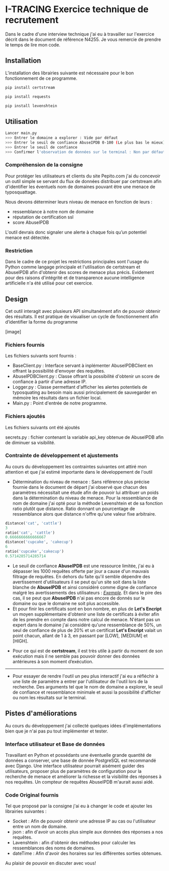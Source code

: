 # I-TRACING Exercice technique de recrutement

Dans le cadre d'une interview technique j'ai eu à travailler sur l'exercice décrit dans le document de référence N4255. Je vous remercie de prendre le temps de lire mon code.

## Installation

L’installation des librairies suivante est nécessaire pour le bon fonctionnement de ce programme.

```bash
pip install certstream
```

```bash
pip install requests
```

```bash
pip install levenshtein
```

## Utilisation

```bash
Lancer main.py
>>> Entrer le domaine a explorer : Vide par défaut
>>> Entrer le seuil de confiance AbuseIPDB 0-100 (Le plus bas le mieux) : 0 par défaut
>>> Entrer le seuil de confiance  
>>> Confirmer l'observation de données sur le terminal : Non par défaut
```

### Compréhension de la consigne
Pour protéger les utilisateurs et clients du site Pepito.com j'ai du concevoir un outil simple se servant du flux de données distribuer par certstream afin d'identifier les éventuels nom de domaines pouvant être une menace de typosquattage.

Nous devons déterminer leurs niveau de menace en fonction de leurs :
- ressemblance à notre nom de domaine
- réputation de certification ssl
- score AbuseIPDB

L'outil devrais donc signaler une alerte à chaque fois qu’un potentiel menace est détectée.

### Restriction

Dans le cadre de ce projet les restrictions principales sont l'usage du Python comme langage principale et l'utilisation de certstream et AbuseIPDB afin d'obtenir des scores de menace plus précis. Evidement pour des raisons d'intégrité et de transparence aucune intelligence artificielle n'a été utilisé pour cet exercice.

## Design

Cet outil interagit avec plusieurs API simultanément afin de pouvoir obtenir des résultats. Il est pratique de visualiser un cycle de fonctionnement afin d’identifier la forme du programme

[image] 

### Fichiers fournis

Les fichiers suivants sont fournis :
-  BaseClient.py : Interface servant à inplémenter AbuseIPDBClient en offrant la possibilité d'envoyer des requêtes.
- AbuseIPDBClient.py : Classe offrant la possibilité d'obtenir un score de confiance à partir d'une adresse IP.
- Logger.py : Classe permettant d'afficher les alertes potentiels de typosquating au besoin mais aussi principalement de sauvegarder en mémoire les résultats dans un fichier local.
- Main.py : Point d'entrée de notre programme.

### Fichiers ajoutés

Les fichiers suivants ont été ajoutés 

secrets.py : fichier contenant la variable api_key obtenue de AbuseIPDB afin de diminuer sa visibilité.

### Contrainte de développement et ajustements

Au cours du développement les contraintes suivantes ont attiré mon attention et que j'ai estimé importante dans le développement de l'outil

- Détermination du niveau de menace : Sans référence plus précise fournie dans le document de départ j'ai observé que chacun des paramètres nécessitait une étude afin de pouvoir lui attribuer un poids dans la détermination du niveau de menace. Pour la ressemblance de nom de domaine j'ai opté pour la méthode Levenshtein et de sa fonction ratio plutôt que distance. Ratio donnant un pourcentage de ressemblance alors que distance n'offre qu'une valeur fixe arbitraire.

```python
distance('cat', 'cattle')
3
ratio('cat', 'cattle')
0.6666666666666667
distance('cupcake', 'cakecup')
6
ratio('cupcake','cakecup')
0.5714285714285714
```
- Le seuil de confiance **AbuseIPDB** est une ressource limitée, j'ai eu à dépasser les 1000 requêtes offerte par jour a cause d'un mauvais filtrage de requêtes. En dehors du faite qu'il semble dépendre des avertissement d'utilisateurs il se peut qu'un site soit dans la liste blanche de **AbuseIPDB** et ainsi considéré comme digne de confiance malgré les avertissements des utilisateurs : *[Exemple](https://www.abuseipdb.com/check/162.216.150.198)*. Et dans le pire des cas, il se peut que **AbuseIPDB** n'ai pas encore de donnés sur le domaine ou que le domaine ne soit plus accessible.
- Et pour finir les certificats sont en bon nombre, en plus de **Let's Encript** un moyen supplémentaire d'obtenir une liste de certificats à éviter afin de les prendre en compte dans notre calcul de menace. N'étant pas un expert dans le domaine j'ai considéré qu'une ressemblance de 50%, un seul de confiance de plus de 20% et un certificat **Let's Encript** valait un point chacun, allant de 1 à 3, en passant par [LOW], [MEDIUM] et [HIGH].
* Pour ce qui est de **certstream**, il est très utile à partir du moment de son exécution mais il ne semble pas pouvoir donner des données antérieures à son moment d’exécution.
---
* Pour essayer de rendre l'outil un peu plus interactif j'ai eu a réfléchir à une liste de paramètre a entrer par l'utilisateur de l'outil lors de la recherche. Des arguments tel que le nom de domaine a explorer, le seuil de confiance et ressemblance minimale et aussi la possibilité d'afficher ou nom les résultats sur le terminal.

## Pistes d'améliorations
Au cours du développement j'ai collecté quelques idées d'implémentations bien que je n'ai pas pu tout implémenter et tester.

### Interface utilisateur et Base de données

Travaillant en Python et possédants une éventuelle grande quantité de données a conserver, une base de donnée PostgreSQL est recommandé avec Django.
Une interface utilisateur pourrait aisément guider des utilisateurs, proposer plus de paramètres de configuration pour la recherche de menace et améliorer la richesse et la visibilité des réponses à nos requêtes. Un compteur de requêtes AbuseIPDB m'aurait aussi aidé.

### Code Original fournis

Tel que proposé par la consigne j'ai eu à changer le code et ajouter les librairies suivantes :
- Socket : Afin de pouvoir obtenir une adresse IP au cas ou l'utilisateur entre un nom de domaine.
- json : afin d'avoir un accès plus simple aux données des réponses a nos requêtes.
- Lavenshtein : afin d'obtenir des méthodes pour calculer les ressemblances des noms de domaines.
- dateTime : Afin d'avoir des horaires sur les différentes sorties obtenues.


Au plaisir de pouvoir en discuter avec vous!
